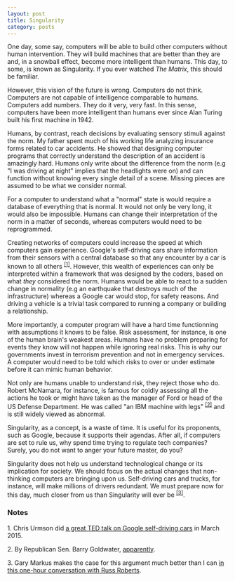 ```yaml
---
layout: post
title: Singularity
category: posts
---
```


One day, some say, computers will be able to build other computers without human intervention. They will build machines that are better than they are and, in a snowball effect, become more intelligent than humans. This day, to some, is known as Singularity. If you ever watched _The Matrix_, this should be familiar.

However, this vision of the future is wrong. Computers do not think. Computers are not capable of intelligence comparable to humans. Computers add numbers. They do it very, very fast. In this sense, computers have been more intelligent than humans ever since Alan Turing built his first machine in 1942.

Humans, by contrast, reach decisions by evaluating sensory stimuli against the norm. My father spent much of his working life analyzing insurance forms related to car accidents. He showed that designing computer programs that correctly understand the description of an accident is amazingly hard. Humans only write about the difference from the norm (e.g "I was driving at night" implies that the headlights were on) and can function without knowing every single detail of a scene. Missing pieces are assumed to be what we consider normal.

For a computer to understand what a "normal" state is would require a database of everything that is normal. It would not only be very long, it would also be impossible. Humans can change their interpretation of the norm in a matter of seconds, whereas computers would need to be reprogrammed.

Creating networks of computers could increase the speed at which computers gain experience. Google's self-driving cars share information from their sensors with a central database so that any encounter by a car is known to all others <sup><a href="#note1">[1]</a></sup>. However, this wealth of experiences can only be interpreted within a framework that was designed by the coders, based on what _they_ considered the norm. Humans would be able to react to a sudden change in normality (e.g an earthquake that destroys much of the infrastructure) whereas a Google car would stop, for safety reasons. And driving a vehicle is a trivial task compared to running a company or building a relationship.

More importantly, a computer program will have a hard time functionning with assumptions it knows to be false. Risk assessment, for instance, is one of the human brain's weakest areas. Humans have no problem preparing for events they know will not happen while ignoring real risks. This is why our governments invest in terrorism prevention and not in emergency services. A computer would need to be told which risks to over or under estimate before it can mimic human behavior.

Not only are humans unable to understand risk, they reject those who do. Robert McNamara, for instance, is famous for coldly assessing all the actions he took or might have taken as the manager of Ford or head of the US Defense Department. He was called "an IBM machine with legs" <sup><a href="#note2">[2]</a></sup> and is still widely viewed as abnormal.

Singularity, as a concept, is a waste of time. It is useful for its proponents, such as Google, because it supports their agendas. After all, if computers are set to rule us, why spend time trying to regulate tech companies? Surely, you do not want to anger your future master, do you? 

Singularity does not help us understand technological change or its implication for society. We should focus on the actual changes that non-thinking computers are bringing upon us. Self-driving cars and trucks, for instance, will make millions of drivers redundant. We must prepare now for this day, much closer from us than Singularity will ever be <sup><a href="#note3">[3]</a></sup>.

### Notes

<a name="note1"></a>1. Chris Urmson did [a great TED talk on Google self-driving cars](http://www.ted.com/talks/chris_urmson_how_a_driverless_car_sees_the_road?language=en) in March 2015.

<a name="note2"></a>2. By Republican Sen. Barry Goldwater, [apparently](http://www.latimes.com/local/obituaries/la-me-robert-mcnamara7-2009jul07-story.html#page=1).

<a name="note3"></a>3. Gary Markus makes the case for this argument much better than I can [in this one-hour conversation with Russ Roberts](http://www.econtalk.org/archives/2014/12/gary_marcus_on.html).